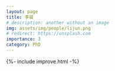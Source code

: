 ```yaml
---
layout: page
title: 李骏
# description: another without an image
img: assets/img/people/lijun.png
# redirect: https://unsplash.com
importance: 3
category: PhD
---
```


{%- include improve.html -%}
